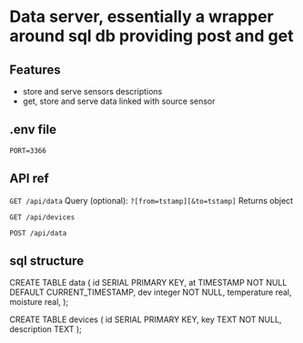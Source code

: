 # Data server, essentially a wrapper around sql db providing post and get

## Features
+ store and serve sensors descriptions
+ get, store and serve data linked with source sensor

## .env file

```
PORT=3366
```

## API ref

`GET /api/data`
Query (optional): `?[from=tstamp][&to=tstamp]`
Returns object

`GET /api/devices`

`POST /api/data`

## sql structure

CREATE TABLE data (
	id SERIAL PRIMARY KEY,
	at TIMESTAMP NOT NULL DEFAULT CURRENT_TIMESTAMP,
	dev integer NOT NULL,
	temperature real,
	moisture real,
);

CREATE TABLE devices (
	id SERIAL PRIMARY KEY,
	key TEXT NOT NULL,
	description TEXT
);
